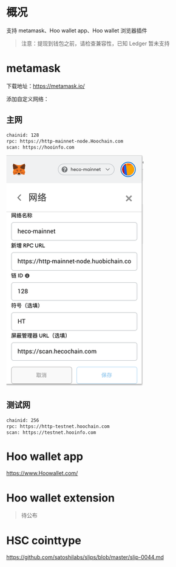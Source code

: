 # 概况

支持 metamask、Hoo wallet app、Hoo wallet 浏览器插件

> 注意：提现到钱包之前，请检查兼容性，已知 Ledger 暂未支持

# metamask

下载地址：https://metamask.io/

添加自定义网络：

## 主网

```
chainid: 128
rpc: https://http-mainnet-node.Hoochain.com
scan: https://hooinfo.com
```

![metamask](./images/metamask2.png)


## 测试网

```
chainid: 256
rpc: https://http-testnet.hoochain.com
scan: https://testnet.hooinfo.com
```


# Hoo wallet app

https://www.Hoowallet.com/

# Hoo wallet extension

> 待公布

# HSC cointtype

https://github.com/satoshilabs/slips/blob/master/slip-0044.md